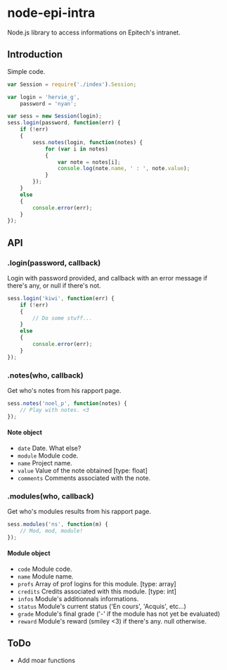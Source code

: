 # node-epi-intra

Node.js library to access informations on Epitech's intranet.

## Introduction
Simple code.

```js
var Session = require('./index').Session;

var login = 'hervie_g',
    password = 'nyan';

var sess = new Session(login);
sess.login(password, function(err) {
    if (!err)
    {
        sess.notes(login, function(notes) {
            for (var i in notes)
            {
                var note = notes[i];
                console.log(note.name, ' : ', note.value);
            }
        });
    }
    else
    {
        console.error(err);
    }
});
```

## API

### .login(password, callback)
Login with password provided, and callback with an error message if there's any, or null if there's not.

```js
sess.login('kiwi', function(err) {
    if (!err)
    {
        // Do some stuff...
    }
    else
    {
        console.error(err);
    }
});
```

### .notes(who, callback)
Get who's notes from his rapport page.

```js
sess.notes('noel_p', function(notes) {
    // Play with notes. <3
});
```

#### Note object

* `date` Date. What else?
* `module` Module code.
* `name` Project name.
* `value` Value of the note obtained [type: float]
* `comments` Comments associated with the note.

### .modules(who, callback)
Get who's modules results from his rapport page.

```js
sess.modules('ns', function(m) {
    // Mod, mod, module!
});
```

#### Module object

* `code` Module code.
* `name` Module name.
* `profs` Array of prof logins for this module. [type: array]
* `credits` Credits associated with this module. [type: int]
* `infos` Module's additionnals informations.
* `status` Module's current status ('En cours', 'Acquis', etc...)
* `grade` Module's final grade ('-' if the module has not yet be evaluated)
* `reward` Module's reward (smiley <3) if there's any. null otherwise.

## ToDo

* Add moar functions
